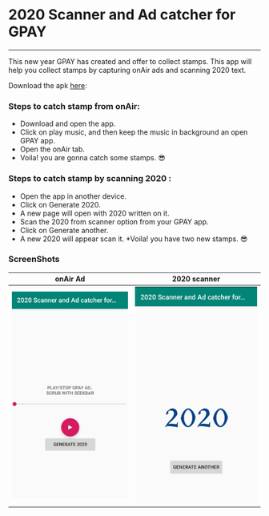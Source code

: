 # 2020 Scanner and Ad catcher for GPAY #

_____

This new year GPAY has created and offer to collect stamps.
This app will help you collect stamps by capturing onAir ads and scanning 2020 text.

Download the apk [here](https://github.com/faiz276482/AndroidDemoProjects/blob/master/2020ScannerandAdcatcherforGPAY/2020%20Scanner%20and%20Ad%20catcher%20for%20GPAY.apk): 

### Steps to catch stamp from onAir: ###
* Download and open the app.
* Click on play music, and then keep the music in background an open GPAY app.
* Open the onAir tab.
* Voila! you are gonna catch some stamps. :sunglasses:

### Steps to catch stamp by scanning 2020 : ###
* Open the app in another device.
* Click on Generate 2020.
* A new page will open with 2020 written on it.
* Scan the 2020 from scanner option from your GPAY app.
* Click on Generate another.
* A new 2020 will appear scan it.
*Voila! you have two new stamps. :sunglasses:


### ScreenShots ###
| onAir Ad  | 2020 scanner |
------------- | ------------- |
| ![ScreenShot 1](ScreenShot/n0.jpeg) | ![ScreenShot 2](ScreenShot/n1.jpeg) |